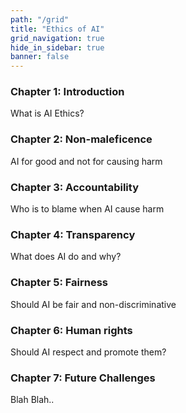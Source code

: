 ```yaml
---
path: "/grid"
title: "Ethics of AI"
grid_navigation: true
hide_in_sidebar: true
banner: false
---
```


<course-grid>
    <course-grid-card title="chapter01" url="chapter-1/1-a-guide-to-ai-ethics">

<course-grid-text><h3>Chapter 1: Introduction</h3><span>What is AI Ethics?</span></course-grid-text>

</course-grid-card>
    <course-grid-card title="chapter02" url="/chapter-2/1-what-should-we-do">

<course-grid-text><h3>Chapter 2: Non-maleficence</h3><span>AI for good and not for causing harm</span></course-grid-text>

</course-grid-card>
    <course-grid-card title="chapter03" url="/chapter-3/1-algorithms-and-accountability">

<course-grid-text><h3>Chapter 3: Accountability</h3><span>Who is to blame when AI cause harm</span></course-grid-text>

</course-grid-card>
    <course-grid-card title="chapter04" url="chapter-4/1-transparency-in-ai">

<course-grid-text><h3>Chapter 4: Transparency</h3><span>What does AI do and why?</span></course-grid-text>

</course-grid-card>
    <course-grid-card title="chapter05" url="chapter-5/1-introduction">

<course-grid-text><h3>Chapter 5: Fairness</h3><span>Should AI be fair and non-discriminative</span></course-grid-text>

</course-grid-card>
    <course-grid-card title="chapter06" url="chapter-6/1-what-is-fairness">

<course-grid-text><H3>Chapter 6: Human rights</H5><span>Should AI respect and promote them?</span></course-grid-text>

</course-grid-card>
    <course-grid-card title="chapter07" url="/chapter-7/1-from-principles-to-doing">

<course-grid-text><h3>Chapter 7: Future Challenges</h3><span>Blah Blah..</span></course-grid-text>

</course-grid-card>

</course-grid>


